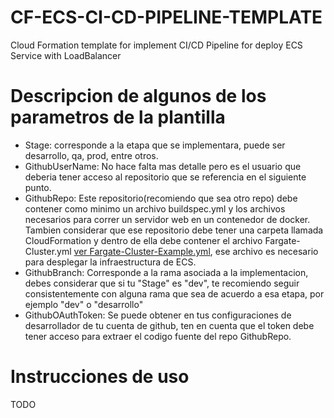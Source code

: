 # CF-ECS-CI-CD-PIPELINE-TEMPLATE
Cloud Formation template for implement CI/CD Pipeline for deploy ECS Service with LoadBalancer

# Descripcion de algunos de los parametros de la plantilla
- Stage: corresponde a la etapa que se implementara, puede ser desarrollo, qa, prod, entre otros.
- GithubUserName: No hace falta mas detalle pero es el usuario que deberia tener acceso al repositorio que se referencia en el siguiente punto.
- GithubRepo: Este repositorio(recomiendo que sea otro repo) debe contener como minimo un archivo buildspec.yml y los archivos necesarios para correr un servidor web en un contenedor de docker.
Tambien considerar que ese repositorio debe tener una carpeta llamada CloudFormation y dentro de ella debe contener el archivo Fargate-Cluster.yml [ver Fargate-Cluster-Example.yml](Fargate-Cluster-Example.yml), ese archivo es necesario para desplegar la infraestructura de ECS.
- GithubBranch: Corresponde a la rama asociada a la implementacion, debes considerar que si tu "Stage" es "dev", te recomiendo seguir consistentemente con alguna rama que sea de acuerdo a esa etapa, por ejemplo "dev" o "desarrollo"
- GithubOAuthToken: Se puede obtener en tus configuraciones de desarrollador de tu cuenta de github, ten en cuenta que el token debe tener acceso para extraer el codigo fuente del repo GithubRepo.

# Instrucciones de uso
TODO